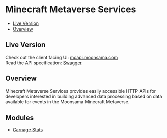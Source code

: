 # Minecraft Metaverse Services

- [Live Version](#live-version)
- [Overview](#overview)

## Live Version

Check out the client facing UI: [mcapi.moonsama.com](https://mcapi.moonsama.com)  
Read the API specification: [Swagger](swagger.json)

## Overview

Minecraft Metaverse Services provides easily accessible HTTP APIs for developers interested in building advanced data
processing based on data available for events in the Moonsama Minecraft Metaverse.

## Modules

- [Carnage Stats](carnage_stats)

